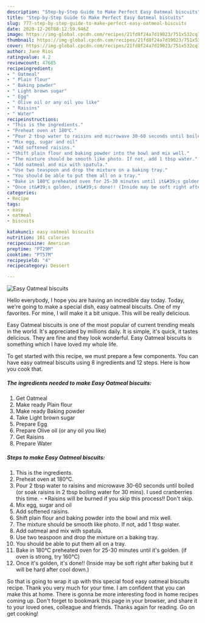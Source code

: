 ```yaml
---
description: "Step-by-Step Guide to Make Perfect Easy Oatmeal biscuits"
title: "Step-by-Step Guide to Make Perfect Easy Oatmeal biscuits"
slug: 777-step-by-step-guide-to-make-perfect-easy-oatmeal-biscuits
date: 2020-12-26T08:12:59.946Z
image: https://img-global.cpcdn.com/recipes/21fd8f24a7d19023/751x532cq70/easy-oatmeal-biscuits-recipe-main-photo.jpg
thumbnail: https://img-global.cpcdn.com/recipes/21fd8f24a7d19023/751x532cq70/easy-oatmeal-biscuits-recipe-main-photo.jpg
cover: https://img-global.cpcdn.com/recipes/21fd8f24a7d19023/751x532cq70/easy-oatmeal-biscuits-recipe-main-photo.jpg
author: Jane Rios
ratingvalue: 4.2
reviewcount: 47685
recipeingredient:
- " Oatmeal"
- " Plain flour"
- " Baking powder"
- " Light brown sugar"
- " Egg"
- " Olive oil or any oil you like"
- " Raisins"
- " Water"
recipeinstructions:
- "This is the ingredients."
- "Preheat oven at 180℃."
- "Pour 2 tbsp water to raisins and microwave 30-60 seconds until boiled (or soak raisins in 2 tbsp boiling water for 30 mins). I used cranberries this time.  *Raisins will be burned if you skip this process!! Don&#39;t skip."
- "Mix egg, sugar and oil"
- "Add softened raisins."
- "Shift plain flour and baking powder into the bowl and mix well."
- "The mixture should be smooth like photo. If not, add 1 tbsp water."
- "Add oatmeal and mix with spatula."
- "Use two teaspoon and drop the mixture on a baking tray."
- "You should be able to put them all on a tray."
- "Bake in 180℃ preheated oven for 25-30 minutes until it&#39;s golden. (if oven is strong, try 160℃)"
- "Once it&#39;s golden, it&#39;s done!! (Inside may be soft right after baking but it will be hard after cool down.)"
categories:
- Recipe
tags:
- easy
- oatmeal
- biscuits

katakunci: easy oatmeal biscuits 
nutrition: 161 calories
recipecuisine: American
preptime: "PT29M"
cooktime: "PT57M"
recipeyield: "4"
recipecategory: Dessert

---
```



![Easy Oatmeal biscuits](https://img-global.cpcdn.com/recipes/21fd8f24a7d19023/751x532cq70/easy-oatmeal-biscuits-recipe-main-photo.jpg)

Hello everybody, I hope you are having an incredible day today. Today, we're going to make a special dish, easy oatmeal biscuits. One of my favorites. For mine, I will make it a bit unique. This will be really delicious.



Easy Oatmeal biscuits is one of the most popular of current trending meals in the world. It's appreciated by millions daily. It is simple, it's quick, it tastes delicious. They are fine and they look wonderful. Easy Oatmeal biscuits is something which I have loved my whole life.


To get started with this recipe, we must prepare a few components. You can have easy oatmeal biscuits using 8 ingredients and 12 steps. Here is how you cook that.

<!--inarticleads1-->

##### The ingredients needed to make Easy Oatmeal biscuits:

1. Get  Oatmeal
1. Make ready  Plain flour
1. Make ready  Baking powder
1. Take  Light brown sugar
1. Prepare  Egg
1. Prepare  Olive oil (or any oil you like)
1. Get  Raisins
1. Prepare  Water




<!--inarticleads2-->

##### Steps to make Easy Oatmeal biscuits:

1. This is the ingredients.
1. Preheat oven at 180℃.
1. Pour 2 tbsp water to raisins and microwave 30-60 seconds until boiled (or soak raisins in 2 tbsp boiling water for 30 mins). I used cranberries this time.  - *Raisins will be burned if you skip this process!! Don&#39;t skip.
1. Mix egg, sugar and oil
1. Add softened raisins.
1. Shift plain flour and baking powder into the bowl and mix well.
1. The mixture should be smooth like photo. If not, add 1 tbsp water.
1. Add oatmeal and mix with spatula.
1. Use two teaspoon and drop the mixture on a baking tray.
1. You should be able to put them all on a tray.
1. Bake in 180℃ preheated oven for 25-30 minutes until it&#39;s golden. (if oven is strong, try 160℃)
1. Once it&#39;s golden, it&#39;s done!! (Inside may be soft right after baking but it will be hard after cool down.)




So that is going to wrap it up with this special food easy oatmeal biscuits recipe. Thank you very much for your time. I am confident that you can make this at home. There is gonna be more interesting food in home recipes coming up. Don't forget to bookmark this page in your browser, and share it to your loved ones, colleague and friends. Thanks again for reading. Go on get cooking!
